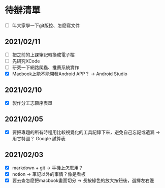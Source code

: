 # 待辦清單

+ [ ] 叫大家學一下git版控、怎麼寫文件
## 2021/02/11
+ [ ] 把之前的上課筆記轉換成電子檔
+ [ ] 先研究XCode
+ [ ] 研究一下網路爬蟲、推薦系統實作
+ [X] Macbook上能不能開發Android APP？ -> Android Studio
## 2021/02/10
+ [X] 製作分工志願序表單

## 2021/02/05
+ [X] 要把專題的所有時程用比較視覺化的工具記錄下來，避免自己忘記或遺漏 -> 用甘特圖？ Google 試算表

## 2021/02/03
+ [X] markdown + git -> 手機上怎麼用？
+ [X] notion -> 筆記以外的事情？像是看板
+ [X] 要去查怎麼把macbook畫面切分
	-> 長按綠色的放大按鈕後，選擇左右邊